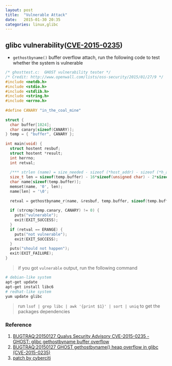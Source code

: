 ```yaml
---
layout: post
title:  "Vulnerable Attack"
date:   2015-01-30 20:35
categories: linux,glibc
---
```


## glibc vulnerability([CVE-2015-0235](https://cve.mitre.org/cgi-bin/cvename.cgi?name=CVE-2015-0235))

* `gethostbyname()` buffer overflow attach, run the following code to test whether the system is vulnerable

```c
/* ghosttest.c:  GHOST vulnerability tester */
/* Credit: http://www.openwall.com/lists/oss-security/2015/01/27/9 */
#include <netdb.h>
#include <stdio.h>
#include <stdlib.h>
#include <string.h>
#include <errno.h>
 
#define CANARY "in_the_coal_mine"
 
struct {
  char buffer[1024];
  char canary[sizeof(CANARY)];
} temp = { "buffer", CANARY };
 
int main(void) {
  struct hostent resbuf;
  struct hostent *result;
  int herrno;
  int retval;
 
  /*** strlen (name) = size_needed - sizeof (*host_addr) - sizeof (*h_addr_ptrs) - 1; ***/
  size_t len = sizeof(temp.buffer) - 16*sizeof(unsigned char) - 2*sizeof(char *) - 1;
  char name[sizeof(temp.buffer)];
  memset(name, '0', len);
  name[len] = '\0';
 
  retval = gethostbyname_r(name, &resbuf, temp.buffer, sizeof(temp.buffer), &result, &herrno);
 
  if (strcmp(temp.canary, CANARY) != 0) {
    puts("vulnerable");
    exit(EXIT_SUCCESS);
  }
  if (retval == ERANGE) {
    puts("not vulnerable");
    exit(EXIT_SUCCESS);
  }
  puts("should not happen");
  exit(EXIT_FAILURE);
}
```

> if you got `vulnerable` output, run the following command

```sh
# debian-like system
apt-get update
apt-get install libc6
# redhat-like system
yum update glibc
```

> run `lsof | grep libc | awk '{print $1}' | sort | uniq` to get the packages dependencies

### Reference
1. [BUGTRAQ:20150127 Qualys Security Advisory CVE-2015-0235 - GHOST: glibc gethostbyname buffer overflow][seclists-274]
2. [BUGTRAQ:20150127 GHOST gethostbyname() heap overflow in glibc (CVE-2015-0235)][seclists-269]
3. [patch by cyberciti][cyberciti-patch-ghost]

[seclists-269]: http://seclists.org/oss-sec/2015/q1/269
[seclists-274]: http://seclists.org/oss-sec/2015/q1/274
[cyberciti-patch-ghost]: http://www.cyberciti.biz/faq/cve-2015-0235-patch-ghost-on-debian-ubuntu-fedora-centos-rhel-linux/
